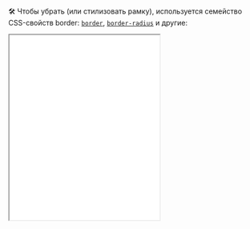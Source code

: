🛠 Чтобы убрать (или стилизовать рамку), используется семейство CSS-свойств border: [`border`](/css/border), [`border-radius`](/css/border-radius) и другие:

<iframe title="Стилизация рамки fieldset" src="../demos/border-styling/" height="370" sandbox></iframe>
